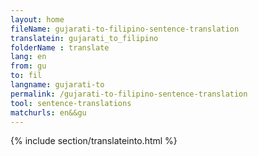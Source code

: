```yaml
---
layout: home
fileName: gujarati-to-filipino-sentence-translation
translatein: gujarati_to_filipino
folderName : translate
lang: en
from: gu
to: fil
langname: gujarati-to
permalink: /gujarati-to-filipino-sentence-translation
tool: sentence-translations
matchurls: en&&gu
---
```

{% include section/translateinto.html %}
